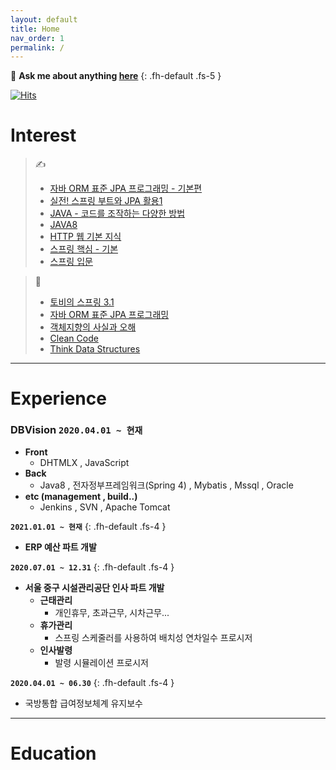 ```yaml
---
layout: default
title: Home
nav_order: 1
permalink: /
---
```


💬 **Ask me about anything [here](https://github.com/jeongcode/jeongcode.github.io/issues)**
{: .fh-default .fs-5 }

[![Hits](https://hits.seeyoufarm.com/api/count/incr/badge.svg?url=https%3A%2F%2Fjeongcode.github.io&count_bg=%2379C83D&title_bg=%23555555&icon=&icon_color=%23E7E7E7&title=hits&edge_flat=false)](https://hits.seeyoufarm.com)

# **Interest**

> ✍
> - [자바 ORM 표준 JPA 프로그래밍 - 기본편](https://www.inflearn.com/course/ORM-JPA-Basic/dashboard)
> - [실전! 스프링 부트와 JPA 활용1](https://www.inflearn.com/course/%EC%8A%A4%ED%94%84%EB%A7%81%EB%B6%80%ED%8A%B8-JPA-%ED%99%9C%EC%9A%A9-1/dashboard)
> - [JAVA - 코드를 조작하는 다양한 방법](https://www.inflearn.com/course/the-java-code-manipulation/dashboard)
> - [JAVA8](https://www.inflearn.com/course/the-java-java8#)
> - [HTTP 웹 기본 지식](https://www.inflearn.com/course/http-%EC%9B%B9-%EB%84%A4%ED%8A%B8%EC%9B%8C%ED%81%AC/dashboard)
> - [스프링 핵심 - 기본](https://www.inflearn.com/course/%EC%8A%A4%ED%94%84%EB%A7%81-%ED%95%B5%EC%8B%AC-%EC%9B%90%EB%A6%AC-%EA%B8%B0%EB%B3%B8%ED%8E%B8/dashboard)
> - [스프링 입문](https://www.inflearn.com/course/%EC%8A%A4%ED%94%84%EB%A7%81-%EC%9E%85%EB%AC%B8-%EC%8A%A4%ED%94%84%EB%A7%81%EB%B6%80%ED%8A%B8/dashboard)

> 📖
> - [토비의 스프링 3.1](https://www.aladin.co.kr/shop/wproduct.aspx?ItemId=19505747)
> - [자바 ORM 표준 JPA 프로그래밍](https://www.aladin.co.kr/shop/wproduct.aspx?ItemId=62681446)
> - [객체지향의 사실과 오해](https://www.aladin.co.kr/shop/wproduct.aspx?ItemId=60550259)
> - [Clean Code](https://www.aladin.co.kr/shop/wproduct.aspx?ItemId=34083680)
> - [Think Data Structures](https://www.aladin.co.kr/shop/wproduct.aspx?ItemId=148016214)


***

# **Experience**

### **DBVision `2020.04.01 ~ 현재`**

- **Front**
  - DHTMLX , JavaScript
- **Back**
  - Java8 , 전자정부프레임워크(Spring 4) , Mybatis , Mssql , Oracle
- **etc (management , build..)**
  - Jenkins , SVN , Apache Tomcat

**`2021.01.01 ~ 현재`**
{: .fh-default .fs-4 }
- **ERP 예산 파트 개발**

**`2020.07.01 ~ 12.31`**
{: .fh-default .fs-4 }
- **서울 중구 시설관리공단 인사 파트 개발**
  - **근태관리**
    - 개인휴무, 초과근무, 시차근무...
  - **휴가관리**
    -  스프링 스케줄러를 사용하여 배치성 연차일수 프로시저
  - **인사발령**
    - 발령 시뮬레이션 프로시저

**`2020.04.01 ~ 06.30`**
{: .fh-default .fs-4 }
- 국방통합 급여정보체계 유지보수

***

# **Education**
